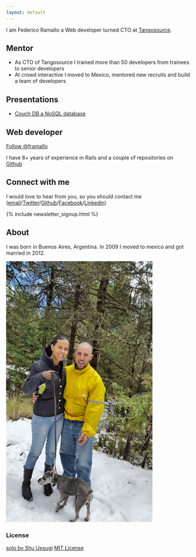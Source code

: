 ```yaml
---
layout: default
---
```


I am Federico Ramallo a Web developer turned CTO at [Tangosource](http://tangosource.com).

## Mentor

* As CTO of Tangosource I trained more than 50 developers from trainees to senior developers
* At crowd interactive I moved to Mexico, mentored new recruits and build a team of developers


## Presentations

* [Couch DB a NoSQL database](http://www.slideshare.net/rubycslides/couchdb-a-nosql-database)

## Web developer

<a class="github-button" href="https://github.com/framallo" data-style="mega" data-count-href="/framallo/followers" data-count-api="/users/framallo#followers" data-count-aria-label="# followers on GitHub" aria-label="Follow @framallo on GitHub">Follow @framallo</a>

I have 8+ years of experience in Rails and a couple of repositories on [Github](https://github.com/framallo)

## Connect with me

I would love to hear from you, so you should contact me ([email](mailto:framallo@gmail.com)/[Twitter](http://twitter.com/framallo)/[Github](https://github.com/framallo)/[Facebook](https://www.facebook.com/federico.ramallo.94)/[Linkedin](https://mx.linkedin.com/in/framallo))

{% include newsletter_signup.html %}

## About

I was born in Buenos Aires, Argentina. In 2009 I moved to mexico and got married in 2012.

![Federico and Adela](images/adela_and_fede.jpg)

### License

[solo by Shu Uesugi](https://github.com/chibicode/solo) [MIT License](http://chibicode.mit-license.org/)
